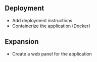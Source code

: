 ## Deployment

- Add deployment instructions
- Containerize the application (Docker)

## Expansion

- Create a web panel for the application